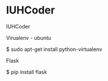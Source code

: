 # IUHCoder
IUHCoder

Virualenv - ubuntu

$ sudo apt-get install python-virtualenv

Flask

$ pip install flask

